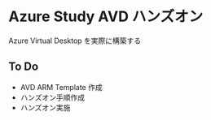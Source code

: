 # Azure Study AVD ハンズオン

Azure Virtual Desktop を実際に構築する

## To Do

- AVD ARM Template 作成
- ハンズオン手順作成
- ハンズオン実施